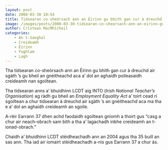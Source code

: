 ```yaml
---
layout: post
date: 2008-03-30 10:54
title: Tidsearan co-sheòrsach ann an Èirinn gu bhith gan cur à dreuchd
image: /images/posts/2008-03-30-tidsearan-co-sheorsach-ann-an-eirinn-gu-bhith-gan-cur-a-dreuchd.webp
author: Crìstean MacMhìcheil
categories:
    - An t-Saoghal
    - Creideamh
    - Èirinn
    - Foghlam
    - Lagh
---
```


Tha tidsearan co-sheòrsach ann an Èirinn gu bhith gan cur à dreuchd air sgàth ’s gu bheil an gnèitheachd aca a’ dol an aghaidh poileasaidh creideamh nan sgoiltean.

Tha tidsearan anns a’ bhuidhinn LCDT aig INTO (*Irish National Teacher’s Organisation*) ag ràdh gu bheil an *Employment Equality Act* a’ toirt cead ri sgoiltean a chur tidsearan à dreuchd air sgàth ’s an gnèitheachd aca ma tha e a’ dol an aghaidh creideamh an sgoile.

A-rèir Earrann 37 dhen achd faodaidh sgoiltean gnìomh a thoirt gus “casg a chur air neach-obrach sam bith a tha a’ lagachadh inbhe creideamh an t-ionad-obrach.”

Chaidh a’ bhuidhinn LCDT stèidheachadh ann an 2004 agus tha 35 buill an sas ann. Tha iad air iomairt stèidheachadh a-nis gus Earrann 37 a chur às.
